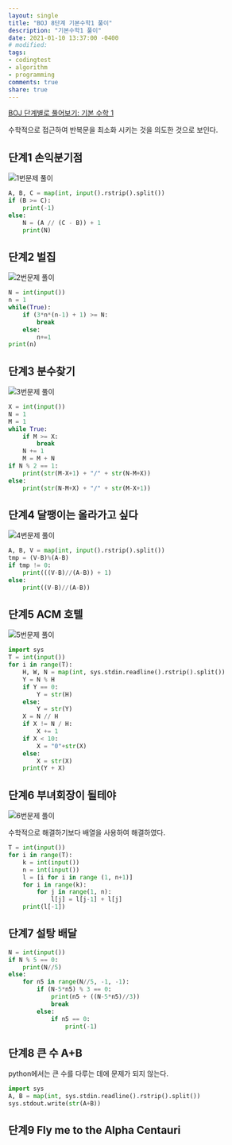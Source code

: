 ```yaml
---
layout: single
title: "BOJ 8단계 기본수학1 풀이"
description: "기본수학1 풀이"
date: 2021-01-10 13:37:00 -0400
# modified: 
tags:
- codingtest
- algorithm
- programming
comments: true
share: true
---
```


[BOJ 단계별로 풀어보기: 기본 수학 1](https://www.acmicpc.net/step/8)

수학적으로 접근하여 반복문을 최소화 시키는 것을 의도한 것으로 보인다.

## 단계1 손익분기점

![1번문제 풀이](https://s01va.github.io/assets/images/2021-01-10-BOJ-Step08-BasicMath1/0.jpg)

```python
A, B, C = map(int, input().rstrip().split())
if (B >= C):
	print(-1)
else:
	N = (A // (C - B)) + 1
	print(N)
```



## 단계2 벌집

![2번문제 풀이](https://s01va.github.io/assets/images/2021-01-10-BOJ-Step08-BasicMath1/1.jpg)

```python
N = int(input())
n = 1
while(True):
	if (3*n*(n-1) + 1) >= N:
		break
	else:
		n+=1
print(n)
```



## 단계3 분수찾기

![3번문제 풀이](https://s01va.github.io/assets/images/2021-01-10-BOJ-Step08-BasicMath1/2.jpg)

```python
X = int(input())
N = 1
M = 1
while True:
	if M >= X:
		break
	N += 1
	M = M + N
if N % 2 == 1:
	print(str(M-X+1) + "/" + str(N-M+X))
else:
	print(str(N-M+X) + "/" + str(M-X+1))
```



## 단계4 달팽이는 올라가고 싶다

![4번문제 풀이](https://s01va.github.io/assets/images/2021-01-10-BOJ-Step08-BasicMath1/3.jpg)

```python
A, B, V = map(int, input().rstrip().split())
tmp = (V-B)%(A-B)
if tmp != 0:
	print(((V-B)//(A-B)) + 1)
else:
	print((V-B)//(A-B))
```



## 단계5 ACM 호텔

![5번문제 풀이](https://s01va.github.io/assets/images/2021-01-10-BOJ-Step08-BasicMath1/4.jpg)

```python
import sys
T = int(input())
for i in range(T):
	H, W, N = map(int, sys.stdin.readline().rstrip().split())
	Y = N % H
	if Y == 0:
		Y = str(H)
	else:
		Y = str(Y)
	X = N // H
	if X != N / H:
		X += 1
	if X < 10:
		X = "0"+str(X)
	else:
		X = str(X)
	print(Y + X)
```



## 단계6 부녀회장이 될테야

![6번문제 풀이](https://s01va.github.io/assets/images/2021-01-10-BOJ-Step08-BasicMath1/5.jpg)

수학적으로 해결하기보다 배열을 사용하여 해결하였다.

```python
T = int(input())
for i in range(T):
	k = int(input())
	n = int(input())
	l = [i for i in range (1, n+1)]
	for i in range(k):
		for j in range(1, n):
			l[j] = l[j-1] + l[j]
	print(l[-1])
```



## 단계7 설탕 배달



```python
N = int(input())
if N % 5 == 0:
	print(N//5)
else:
	for n5 in range(N//5, -1, -1):
		if (N-5*n5) % 3 == 0:
			print(n5 + ((N-5*n5)//3))
			break
		else:
			if n5 == 0:
				print(-1)
```



## 단계8 큰 수 A+B

python에서는 큰 수를 다루는 데에 문제가 되지 않는다.

```python
import sys
A, B = map(int, sys.stdin.readline().rstrip().split())
sys.stdout.write(str(A+B))
```



## 단계9 Fly me to the Alpha Centauri



```python

```

